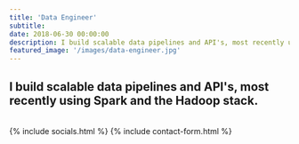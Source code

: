 ```yaml
---
title: 'Data Engineer'
subtitle:
date: 2018-06-30 00:00:00
description: I build scalable data pipelines and API's, most recently using Spark and the Hadoop stack.
featured_image: '/images/data-engineer.jpg'
---
```


## I build scalable data pipelines and API's, most recently using Spark and the Hadoop stack.
<br>
{% include socials.html %}
{% include contact-form.html %}